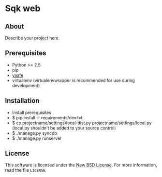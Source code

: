 
# Sqk web #

## About ##

Describe your project here.

## Prerequisites ##

- Python >= 2.5
- pip
- [yaafe][YAAFE]
- virtualenv (virtualenvwrapper is recommended for use during development)

## Installation ##

- Install prerequisites
- $ pip install -r requirements/dev.txt
- $ cp projectname/settings/local-dist.py projectname/settings/local.py (local.py shouldn't be added
  to your source control)
- $ ./manage.py syncdb
- $ ./manage.py runserver


License
-------
This software is licensed under the [New BSD License][BSD]. For more
information, read the file ``LICENSE``.

[BSD]: http://opensource.org/licenses/BSD-3-Clause
[YAAFE]: http://yaafe.sourceforge.net/
